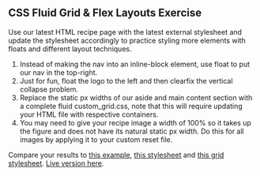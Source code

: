 ## CSS Fluid Grid & Flex Layouts Exercise

Use our latest HTML recipe page with the latest external stylesheet and update the stylesheet accordingly to practice styling more elements with floats and different layout techniques.

1. Instead of making the nav into an inline-block element, use float to put our nav in the top-right.
2. Just for fun, float the logo to the left and then clearfix the vertical collapse problem.
3. Replace the static px widths of our aside and main content section with a complete fluid custom_grid.css, note that this will require updating your HTML file with respective containers.
4. You may need to give your recipe image a width of 100% so it takes up the figure and does not have its natural static px width. Do this for all images by applying it to your custom reset file.

Compare your results to [this example](./example.html), [this stylesheet](../../assets/float.css) and [this grid stylesheet](../../assets/custom_grid.css). [Live version here](http://appacademy.github.io/curriculum/float.html).
